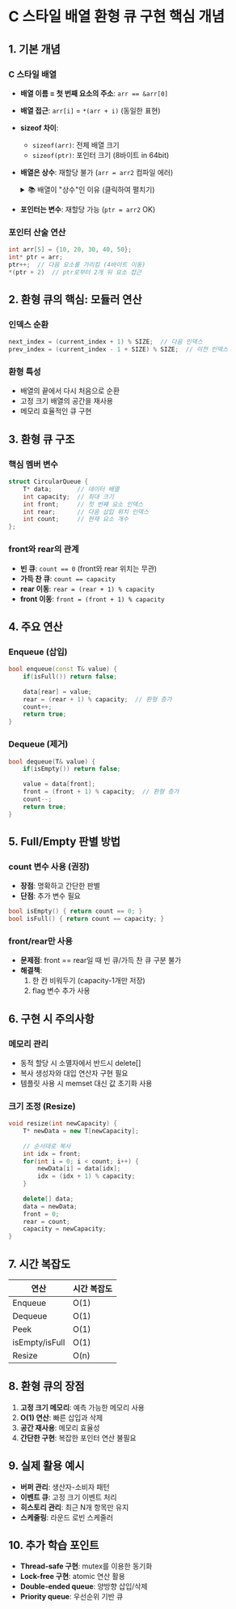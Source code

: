 # C 스타일 배열 환형 큐 구현 핵심 개념

## 1. 기본 개념

### C 스타일 배열
- **배열 이름 = 첫 번째 요소의 주소**: `arr == &arr[0]`
- **배열 접근**: `arr[i]` = `*(arr + i)` (동일한 표현)
- **sizeof 차이**: 
  - `sizeof(arr)`: 전체 배열 크기
  - `sizeof(ptr)`: 포인터 크기 (8바이트 in 64bit)
- **배열은 상수**: 재할당 불가 (`arr = arr2` 컴파일 에러)
  
  <details>
  <summary>📚 배열이 "상수"인 이유 (클릭하여 펼치기)</summary>
  
  #### 1. **배열 이름은 재할당 불가능**
  ```cpp
  int arr1[5] = {1, 2, 3, 4, 5};
  int arr2[5] = {6, 7, 8, 9, 10};
  
  arr1 = arr2;  // ❌ 컴파일 에러!
  ```
  배열 이름 `arr1`은 메모리의 고정된 위치를 가리키며, 이 위치는 변경할 수 없습니다.
  
  #### 2. **포인터와의 차이**
  - **포인터**: 변수로, 다른 주소를 가리키도록 변경 가능
  - **배열 이름**: 컴파일 시점에 결정된 고정 주소
  
  ```cpp
  int* ptr = arr1;  // OK
  ptr = arr2;       // OK - 포인터는 재할당 가능
  arr1 = arr2;      // ❌ - 배열 이름은 재할당 불가
  ```
  
  #### 3. **"상수"의 정확한 의미**
  - 배열의 **요소**는 변경 가능: `arr[0] = 100;` ✅
  - 배열 **이름이 가리키는 주소**는 변경 불가: `arr = 다른주소;` ❌
  - 즉, 배열 이름은 "**상수 포인터**"처럼 동작 (하지만 진짜 포인터는 아님)
  
  #### 4. **컴파일러 관점**
  - 배열 이름은 **non-modifiable lvalue**
  - 컴파일 시점에 스택의 특정 위치로 고정
  - `int arr[5]`는 "arr이라는 이름으로 20바이트 공간 확보"를 의미
  - 이 공간의 시작 주소는 프로그램 실행 중 절대 변경 불가
  
  #### 5. **추가 특징**
  - **타입 정보 보존**: `sizeof(arr)`는 전체 배열 크기 반환 (포인터와 다름)
  - **&arr의 타입**: `int(*)[5]` (배열 전체를 가리키는 포인터)
  - **함수 인자로 전달 시**: 포인터로 decay되어 전달됨
  
  > 💡 **핵심**: 배열 이름은 "그 자체가 주소를 나타내는 상수 표현식"입니다. 변수가 아니라 컴파일 시점에 결정되는 고정 주소 레이블입니다.
  
  </details>
- **포인터는 변수**: 재할당 가능 (`ptr = arr2` OK)

### 포인터 산술 연산
```cpp
int arr[5] = {10, 20, 30, 40, 50};
int* ptr = arr;
ptr++;  // 다음 요소를 가리킴 (4바이트 이동)
*(ptr + 2)  // ptr로부터 2개 뒤 요소 접근
```

## 2. 환형 큐의 핵심: 모듈러 연산

### 인덱스 순환
```cpp
next_index = (current_index + 1) % SIZE;  // 다음 인덱스
prev_index = (current_index - 1 + SIZE) % SIZE;  // 이전 인덱스
```

### 환형 특성
- 배열의 끝에서 다시 처음으로 순환
- 고정 크기 배열의 공간을 재사용
- 메모리 효율적인 큐 구현

## 3. 환형 큐 구조

### 핵심 멤버 변수
```cpp
struct CircularQueue {
    T* data;       // 데이터 배열
    int capacity;  // 최대 크기
    int front;     // 첫 번째 요소 인덱스
    int rear;      // 다음 삽입 위치 인덱스
    int count;     // 현재 요소 개수
};
```

### front와 rear의 관계
- **빈 큐**: `count == 0` (front와 rear 위치는 무관)
- **가득 찬 큐**: `count == capacity`
- **rear 이동**: `rear = (rear + 1) % capacity`
- **front 이동**: `front = (front + 1) % capacity`

## 4. 주요 연산

### Enqueue (삽입)
```cpp
bool enqueue(const T& value) {
    if(isFull()) return false;
    
    data[rear] = value;
    rear = (rear + 1) % capacity;  // 환형 증가
    count++;
    return true;
}
```

### Dequeue (제거)
```cpp
bool dequeue(T& value) {
    if(isEmpty()) return false;
    
    value = data[front];
    front = (front + 1) % capacity;  // 환형 증가
    count--;
    return true;
}
```

## 5. Full/Empty 판별 방법

### count 변수 사용 (권장)
- **장점**: 명확하고 간단한 판별
- **단점**: 추가 변수 필요
```cpp
bool isEmpty() { return count == 0; }
bool isFull() { return count == capacity; }
```

### front/rear만 사용
- **문제점**: front == rear일 때 빈 큐/가득 찬 큐 구분 불가
- **해결책**: 
  1. 한 칸 비워두기 (capacity-1개만 저장)
  2. flag 변수 추가 사용

## 6. 구현 시 주의사항

### 메모리 관리
- 동적 할당 시 소멸자에서 반드시 delete[]
- 복사 생성자와 대입 연산자 구현 필요
- 템플릿 사용 시 memset 대신 값 초기화 사용

### 크기 조정 (Resize)
```cpp
void resize(int newCapacity) {
    T* newData = new T[newCapacity];
    
    // 순서대로 복사
    int idx = front;
    for(int i = 0; i < count; i++) {
        newData[i] = data[idx];
        idx = (idx + 1) % capacity;
    }
    
    delete[] data;
    data = newData;
    front = 0;
    rear = count;
    capacity = newCapacity;
}
```

## 7. 시간 복잡도

| 연산 | 시간 복잡도 |
|------|------------|
| Enqueue | O(1) |
| Dequeue | O(1) |
| Peek | O(1) |
| isEmpty/isFull | O(1) |
| Resize | O(n) |

## 8. 환형 큐의 장점

1. **고정 크기 메모리**: 예측 가능한 메모리 사용
2. **O(1) 연산**: 빠른 삽입과 삭제
3. **공간 재사용**: 메모리 효율성
4. **간단한 구현**: 복잡한 포인터 연산 불필요

## 9. 실제 활용 예시

- **버퍼 관리**: 생산자-소비자 패턴
- **이벤트 큐**: 고정 크기 이벤트 처리
- **히스토리 관리**: 최근 N개 항목만 유지
- **스케줄링**: 라운드 로빈 스케줄러

## 10. 추가 학습 포인트

- **Thread-safe 구현**: mutex를 이용한 동기화
- **Lock-free 구현**: atomic 연산 활용
- **Double-ended queue**: 양방향 삽입/삭제
- **Priority queue**: 우선순위 기반 큐